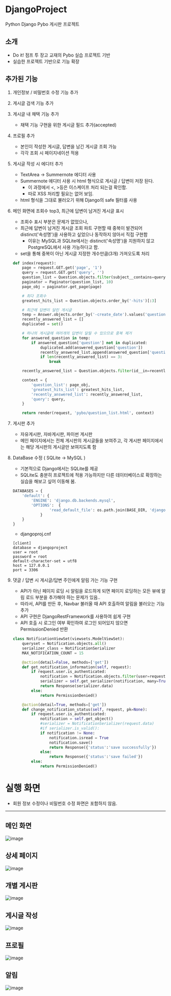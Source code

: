 # DjangoProject

Python Django Pybo 게시판 프로젝트

## 소개

- Do it! 점프 투 장고 교재의 Pybo 실습 프로젝트 기반
- 실습한 프로젝트 기반으로 기능 확장

## 추가된 기능

1. 개인정보 / 비밀번호 수정 기능 추가

2. 게시글 검색 기능 추가

3. 게시글 내 채택 기능 추가
    - 채택 기능 구현을 위한 게시글 필드 추가(accepted)

4. 프로필 추가
    - 본인이 작성한 게시글, 답변을 남긴 게시글 조회 가능
    - 각각 조회 시 페이지네이션 적용

5. 게시글 작성 시 에디터 추가
    - TextArea -> Summernote 에디터 사용
    - Summernote 에디터 사용 시 html 형식으로 게시글 / 답변이 저장 된다. 
        - 이 과정에서 <, >등은 이스케이프 처리 되는걸 확인함. 
        - 따로 XSS 처리할 필요는 없어 보임.
    - html 형식을 그대로 불러오기 위해 Django의 safe 필터를 사용

6. 메인 화면에 조회수 top3, 최근에 답변이 남겨진 게시글 표시
    - 조회수 표시 부분은 문제가 없었으나, 
    - 최근에 답변이 남겨진 게시글 조회 파트 구현할 때 중복이 발견되어 distinct('속성명')을 사용하고 싶었으나 동작하지 않아서 직접 구현함
        - 이유는 MySQL과 SQLite에서는 distinct('속성명')을 지원하지 않고 PostgreSQL에서 사용 가능하다고 함.
    - set을 통해 중복이 아닌 게시글 지정한 개수만큼(3개) 가져오도록 처리
    ``` python
    def index(request):
        page = request.GET.get('page', '1')
        query = request.GET.get('query', '')
        question_list = Question.objects.filter(subject__contains=query).order_by('-create_date')
        paginator = Paginator(question_list, 10)
        page_obj = paginator.get_page(page)

        # 최다 조회수
        greatest_hits_list = Question.objects.order_by('-hits')[:3]

        # 최근에 답변이 달린 게시글
        temp = Answer.objects.order_by('-create_date').values('question')
        recently_answered_list = []
        duplicated = set()

        # 하나의 게시글에 여러개의 답변이 달릴 수 있으므로 중복 제거
        for answered_question in temp:
            if answered_question['question'] not in duplicated:
                duplicated.add(answered_question['question'])
                recently_answered_list.append(answered_question['question'])
                if len(recently_answered_list) == 3:
                    break

        recently_answered_list = Question.objects.filter(id__in=recently_answered_list)

        context = {
            'question_list': page_obj,
            'greatest_hits_list': greatest_hits_list, 
            'recently_answered_list': recently_answered_list,
            'query': query,
        }

        return render(request, 'pybo/question_list.html', context)
    ```

7. 게시판 추가 
    - 자유게시판, 자바게시판, 파이썬 게시판
    - 메인 페이지에서는 전체 게시판의 게시글들을 보여주고, 각 게시판 페이지에서는 해당 게시판의 게시글만 보여지도록 함

8. DataBase 수정 ( SQLite -> MySQL )
    - 기본적으로 Django에서는 SQLite를 제공 
    - SQLite도 충분히 프로젝트에 적용 가능하지만 다른 데이터베이스로 확장하는 실습을 해보고 싶어 이동해 봄.
    ``` python
    DATABASES = {
        'default': {
            'ENGINE': 'django.db.backends.mysql',
            'OPTIONS':  {
                    'read_default_file': os.path.join(BASE_DIR, 'djangoproj.cnf'),
                }
        }
    }
    ```
    - djangoproj.cnf
    ```
    [client]
    database = djangoproject
    user = root
    password = root
    default-character-set = utf8
    host = 127.0.0.1
    port = 3306
    ```

9. 댓글 / 답변 시 게시글/답변 주인에게 알림 가는 기능 구현
    - API가 아닌 페이지 로딩 시 알림을 로드하게 되면 페이지 로딩하는 모든 뷰에 알림 로드 부분을 추가해야 하는 문제가 있음..
    - 따라서, API를 만든 후, Navbar 불러올 때 API 호출하여 알림을 불러오는 기능 추가
    - API 구현은 DjangoRestFramework를 사용하여 쉽게 구현
    - API 호출 시 로그인 여부 확인하여 로그인 되어있지 않으면 PermissionDenied 반환

    ``` python
    class NotificationViewSet(viewsets.ModelViewSet):
        queryset = Notification.objects.all()
        serializer_class = NotificationSerializer
        MAX_NOTIFICATION_COUNT = 15

        @action(detail=False, methods=['get'])
        def get_notification_information(self, request):
            if request.user.is_authenticated:
                notification = Notification.objects.filter(user=request.user, isread=False)[:self.MAX_NOTIFICATION_COUNT]
                serializer = self.get_serializer(notification, many=True)
                return Response(serializer.data)
            else:
                return PermissionDenied()

        @action(detail=True, methods=['get'])
        def change_notification_status(self, request, pk=None):
            if request.user.is_authenticated:
                notification = self.get_object()
                #serializer = NotificationSerializer(request.data)
                #if serializer.is_valid():
                if notification != None:
                    notification.isread = True
                    notification.save()
                    return Response({'status':'save successfully'})
                else:
                    return Response({'status':'save failed'})
            else:
                return PermissionDenied()
    ```

# 실행 화면

- 회원 정보 수정이나 비밀번호 수정 화면은 포함하지 않음.

<hr>

## 메인 화면

![image](https://user-images.githubusercontent.com/76891875/135045697-40e2e295-074a-4049-86dc-bdbe57c808f5.png)

## 상세 페이지

![image](https://user-images.githubusercontent.com/76891875/135045891-ebd59900-de98-4e23-a259-e0203c77a575.png)

## 개별 게시판

![image](https://user-images.githubusercontent.com/76891875/135046313-b6fead73-1af8-4d64-a48f-465303cd3d2e.png)

## 게시글 작성

![image](https://user-images.githubusercontent.com/76891875/135045994-9bb21275-d757-457f-8a46-2cc8b113e673.png)

## 프로필

![image](https://user-images.githubusercontent.com/76891875/135046139-aba653bc-2dbc-4d2c-be18-ae2383a134d3.png)

## 알림

![image](https://user-images.githubusercontent.com/76891875/135046548-5a970b0b-5b33-4cb4-86f8-82abf1ca708d.png)




